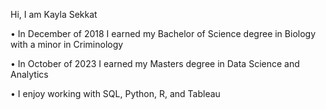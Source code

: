 Hi, I am Kayla Sekkat 

  •	In December of 2018 I earned my Bachelor of Science degree in Biology with a minor in Criminology 
  
  •	In October of 2023 I earned my Masters degree in Data Science and Analytics
  
  •	I enjoy working with SQL, Python, R, and Tableau
